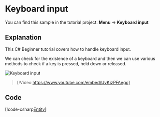 # Keyboard input
You can find this sample in the tutorial project: **Menu** &rarr; **Keyboard input** 

## Explanation
This C# Beginner tutorial covers how to handle keyboard input.

We can check for the existence of a keyboard and then we can use various methods to check if a key is pressed, held down or released.

![Keyboard input](media/keyboard-input.webp)

> [!Video https://www.youtube.com/embed/UvKizPFAego]

## Code
[!code-csharp[Entity](../../../../stride/samples/Tutorials/CSharpBeginner/CSharpBeginner/CSharpBeginner.Game/Code/KeyboardInputDemo.cs)]
